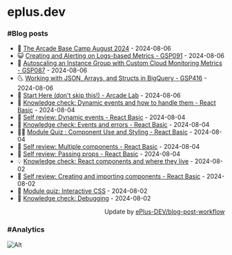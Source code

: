 # eplus.dev

### #Blog posts

<!-- BLOG-POST-LIST:START -->
 - 🧰 [The Arcade Base Camp August 2024](https://eplus.dev/the-arcade-base-camp-august-2024) - 2024-08-06
 - 😺 [Creating and Alerting on Logs-based Metrics - GSP091](https://eplus.dev/creating-and-alerting-on-logs-based-metrics-gsp091) - 2024-08-06
 - 🗽 [Autoscaling an Instance Group with Custom Cloud Monitoring Metrics - GSP087](https://eplus.dev/autoscaling-an-instance-group-with-custom-cloud-monitoring-metrics-gsp087) - 2024-08-06
 - 🌜 [Working with JSON, Arrays, and Structs in BigQuery - GSP416](https://eplus.dev/working-with-json-arrays-and-structs-in-bigquery-gsp416) - 2024-08-06
 - 📝 [Start Here &lpar;don&#39;t skip this!&rpar; - Arcade Lab](https://eplus.dev/start-here-dont-skip-this-arcade-lab) - 2024-08-06
 - 🚀 [Knowledge check: Dynamic events and how to handle them - React Basic](https://eplus.dev/knowledge-check-dynamic-events-and-how-to-handle-them-react-basic) - 2024-08-04
 - 💼 [Self review: Dynamic events - React Basic](https://eplus.dev/self-review-dynamic-events-react-basic) - 2024-08-04
 - 🦣 [Knowledge check: Events and errors - React Basic](https://eplus.dev/knowledge-check-events-and-errors-react-basic) - 2024-08-04
 - 👨‍🏫 [Module Quiz : Component Use and Styling - React Basic](https://eplus.dev/module-quiz-component-use-and-styling-react-basic) - 2024-08-04
 - 🔭 [Self review: Multiple components - React Basic](https://eplus.dev/self-review-multiple-components-react-basic) - 2024-08-04
 - 🤡 [Self review: Passing props - React Basic](https://eplus.dev/self-review-passing-props-react-basic) - 2024-08-04
 - 💡 [Knowledge check: React components and where they live](https://eplus.dev/knowledge-check-react-components-and-where-they-live) - 2024-08-02
 - 🦣 [Self review: Creating and importing components - React Basic](https://eplus.dev/self-review-creating-and-importing-components-react-basic) - 2024-08-02
 - 💪 [Module quiz: Interactive CSS](https://eplus.dev/module-quiz-interactive-css) - 2024-08-02
 - 🤡 [Knowledge check: Debugging](https://eplus.dev/knowledge-check-debugging) - 2024-08-02<!-- BLOG-POST-LIST:END -->

<div align="right">
  Update by <a target="_blank"
    href="https://github.com/ePlus-DEV/blog-post-workflow">ePlus-DEV/blog-post-workflow</a>
</div>

### #Analytics
![Alt](https://repobeats.axiom.co/api/embed/9990f7cddfbad8d834990b10ccad05f81ac1096f.svg "Repobeats analytics image")
